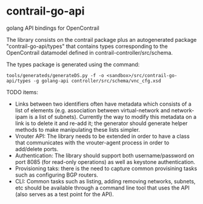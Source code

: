 contrail-go-api
===============

golang API bindings for OpenContrail

The library consists on the contrail package plus an autogenerated
package "contrail-go-api/types" that contains types corresponding to
the OpenContrail datamodel defined in contrail-controller/src/schema.

The types package is generated using the command:
```
tools/generateds/generateDS.py -f -o <sandbox>/src/contrail-go-api/types -g golang-api controller/src/schema/vnc_cfg.xsd
```

TODO items:
 - Links between two identifiers often have metadata which
consists of a list of elements (e.g. association between
virtual-network and network-ipam is a list of subnets). Currently the way to modify this metadata on a link is to delete it and re-add it; the generator should generate helper methods to make manipulating these lists simpler.
 - Vrouter API: The library needs to be extended in order to have a class that communicates with the vrouter-agent process in order to add/delete ports.
 - Authentication: The library should support both username/password on port 8085 (for read-only operations) as well as keystone authentication.
 - Provisioning taks: there is the need to capture common provisining tasks such as configuring BGP routers.
 - CLI: Common tasks such as listing, adding removing networks, subnets, etc should be available through a command line tool that uses the API (also serves as a test point for the API).
